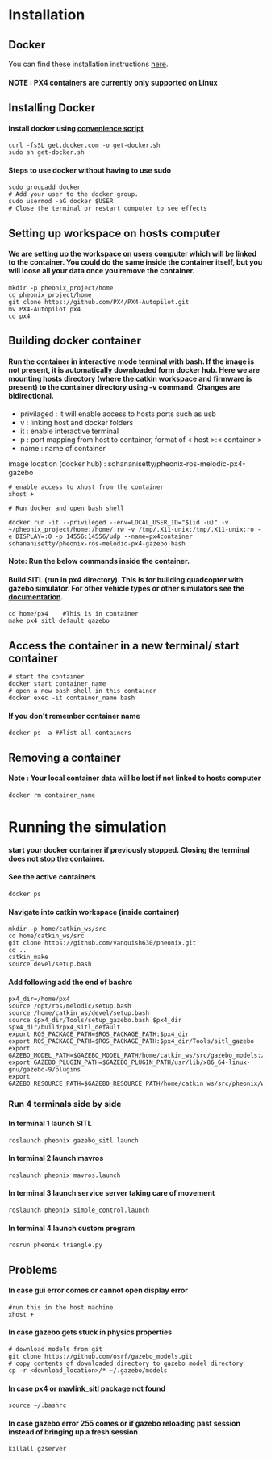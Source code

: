 # Installation 
## Docker

You can find these installation instructions [here](https://docs.px4.io/master/en/test_and_ci/docker.html).

#### **NOTE** : PX4 containers are currently only supported on Linux


## Installing Docker

#### Install docker using [convenience script](https://docs.docker.com/install/linux/docker-ce/ubuntu/#install-using-the-convenience-script)

    curl -fsSL get.docker.com -o get-docker.sh
    sudo sh get-docker.sh

#### Steps to use docker without having to use sudo
    
    sudo groupadd docker
    # Add your user to the docker group.
    sudo usermod -aG docker $USER
    # Close the terminal or restart computer to see effects

## Setting up workspace on hosts computer

#### We are setting up the workspace on users computer which will be linked to the container. You could do the same inside the container itself, but you will loose all your data once you remove the container.

    mkdir -p pheonix_project/home
    cd pheonix_project/home
    git clone https://github.com/PX4/PX4-Autopilot.git
    mv PX4-Autopilot px4
    cd px4


## Building docker container

#### Run the container in interactive mode terminal with bash. If the image is not present, it is automatically downloaded form docker hub. Here we are mounting hosts directory (where the catkin workspace and firmware is present) to the container directory using -v command. Changes are bidirectional.

- privilaged : it will enable access to hosts ports such as usb
- v : linking host and docker folders
- it : enable interactive terminal 
- p : port mapping from host to container, format of < host >:< container >
- name : name of container

image location (docker hub) : sohananisetty/pheonix-ros-melodic-px4-gazebo


    # enable access to xhost from the container
    xhost +

    # Run docker and open bash shell

    docker run -it --privileged --env=LOCAL_USER_ID="$(id -u)" -v ~/pheonix_project/home:/home/:rw -v /tmp/.X11-unix:/tmp/.X11-unix:ro -e DISPLAY=:0 -p 14556:14556/udp --name=px4container sohananisetty/pheonix-ros-melodic-px4-gazebo bash

#### **Note**: Run the below commands inside the container.
####  Build SITL (run in px4 directory). This is for building quadcopter with gazebo simulator. For other vehicle types or other simulators see the [documentation](https://docs.px4.io/master/en/simulation/). 

    cd home/px4    #This is in container
    make px4_sitl_default gazebo


## Access the container in a new terminal/ start container

    # start the container
    docker start container_name
    # open a new bash shell in this container
    docker exec -it container_name bash

#### If you don't remember container name

    docker ps -a ##list all containers

## Removing a container

#### **Note** : Your local container data will be lost if not linked to hosts computer

    docker rm container_name


# Running the simulation

#### start your docker container if previously stopped. Closing the terminal does not stop the container.

#### See the active containers
    docker ps

#### Navigate into catkin workspace (inside container)

    mkdir -p home/catkin_ws/src
    cd home/catkin_ws/src
    git clone https://github.com/vanquish630/pheonix.git
    cd ..
    catkin_make
    source devel/setup.bash

#### Add following add the end of bashrc
    px4_dir=/home/px4
    source /opt/ros/melodic/setup.bash
    source /home/catkin_ws/devel/setup.bash
    source $px4_dir/Tools/setup_gazebo.bash $px4_dir $px4_dir/build/px4_sitl_default
    export ROS_PACKAGE_PATH=$ROS_PACKAGE_PATH:$px4_dir
    export ROS_PACKAGE_PATH=$ROS_PACKAGE_PATH:$px4_dir/Tools/sitl_gazebo
    export GAZEBO_MODEL_PATH=$GAZEBO_MODEL_PATH/home/catkin_ws/src/gazebo_models:/home/catkin_ws/src/pheonix/models
    export GAZEBO_PLUGIN_PATH=$GAZEBO_PLUGIN_PATH/usr/lib/x86_64-linux-gnu/gazebo-9/plugins
    export GAZEBO_RESOURCE_PATH=$GAZEBO_RESOURCE_PATH/home/catkin_ws/src/pheonix/worlds


### Run 4 terminals side by side

#### In terminal 1 launch SITL

    roslaunch pheonix gazebo_sitl.launch 


#### In terminal 2 launch mavros

    roslaunch pheonix mavros.launch 

#### In terminal 3 launch service server taking care of movement

    roslaunch pheonix simple_control.launch 

#### In terminal 4 launch custom program

    rosrun pheonix triangle.py


## Problems

#### In case gui error comes or cannot open display error

    #run this in the host machine
    xhost +

#### In case gazebo gets stuck in physics properties

    # download models from git
    git clone https://github.com/osrf/gazebo_models.git
    # copy contents of downloaded directory to gazebo model directory
    cp -r <download_location>/* ~/.gazebo/models 

#### In case px4 or mavlink_sitl package not found

    source ~/.bashrc

#### In case gazebo error 255 comes or if gazebo reloading past session instead of bringing up a fresh session

    killall gzserver


